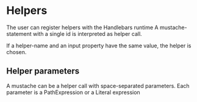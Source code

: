 # Helpers

The user can register helpers with the Handlebars runtime
A mustache-statement with a single id is interpreted as helper call.

[](./helper-without-args.hb-spec.json)

If a helper-name and an input property have the same value, the helper is chosen.

[](./helpers-have-precedence-over-input-props.hb-spec.json)

## Helper parameters

A mustache can be a helper call with space-separated parameters.
Each parameter is a PathExpression or a Literal expression

[](../handlebars.grammar#HelperParameters)

[](./helper-with-args.hb-spec.json)
